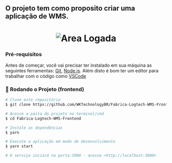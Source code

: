 
## O projeto tem como proposito criar uma aplicação de WMS.

<h1 align="center">
  <img alt="Area Logada" title="Area Logada" src="../assets/screen_1.png" />
</h1>


### Pré-requisitos

Antes de começar, você vai precisar ter instalado em sua máquina as seguintes ferramentas:
[Git](https://git-scm.com), [Node.js](https://nodejs.org/en/). 
Além disto é bom ter um editor para trabalhar com o código como [VSCode](https://code.visualstudio.com/)

### 🎲 Rodando o Projeto (frontend)

```bash
# Clone este repositório
$ git clone https://github.com/WKTechnologyBR/Fabrica-Logtech-WMS-Frontend

# Acesse a pasta do projeto no terminal/cmd
$ cd Fabrica-Logtech-WMS-Frontend

# Instale as dependências
$ yarn 

# Execute a aplicação em modo de desenvolvimento
$ yarn start

# O serviço inciará na porta:3000 - acesse <http://localhost:3000>

```